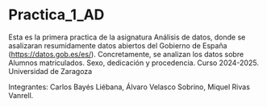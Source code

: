 # Practica_1_AD

Esta es la primera practica de la asignatura Análisis de datos, donde se asalizaran resumidamente datos abiertos del Gobierno de España (https://datos.gob.es/es/). Concretamente, se analizan los datos sobre Alumnos matriculados. Sexo, dedicación y procedencia. Curso 2024-2025. Universidad de Zaragoza

Integrantes: Carlos Bayés Liébana, Álvaro Velasco Sobrino, Miquel Rivas Vanrell.
